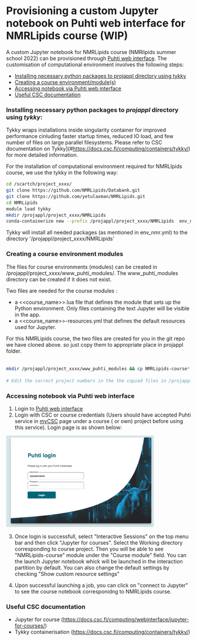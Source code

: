 # Provisioning  a custom Jupyter notebook on Puhti web interface for NMRLipids course (WIP)

A custom Jupyter notebook for NMRLipids course (NMRlipids summer school 2022) can be provisioned through [Puhti web interface](https://www.puhti.csc.fi). The customisation of computational environment involves the following steps:

- [Installing necessary python packages to projappl directory using tykky](#installing-necessary-python-packages-to-projappl-directory-using-tykky)
- [Creating a course environment/module(s)](#creating-a-course-environment-modules)
- [Accessing notebook via Puhti web interface](#accessing-notebook-via-puhti-web-interface)
- [Useful CSC documentation](useful-CSC-documentation)

### Installing necessary python packages to *projappl* directory using *tykky*:

Tykky wraps installations inside singularity container for improved performance cinluding faster startup times, reduced IO load, and  few number of files on large parallel filesystems. Please refer to CSC documentation on Tykky](#https://docs.csc.fi/computing/containers/tykky/) for more detailed information.

For the installation of computational environment required for NMRLIpids course, we use the tykky in the following way:

```bash
cd /scartch/project_xxxx/
git clone https://github.com/NMRLipids/Databank.git
git clone https://github.com/yetulaxman/NMRLipids.git
cd NMRLipids 
module load tykky
mkdir /projappl/project_xxxx/NMRLipids
conda-containerize new --prefix /projappl/project_xxxx/NMRLipids  env_nmr.yml 

```
Tykky will install all needed packages (as mentioned in env_nmr.yml) to the directory '/projappl/project_xxxx/NMRLipids'

### Creating a course environment modules

The files for course environments (modules) can be created in /projappl/project_xxxx/www_puhti_modules/. The www_puhti_modules directory can be created if it does not exist.

Two files are needed for the course modules :
   - a <<course_name>>.lua file that defines the module that sets up the Python environment. Only files containing the text Jupyter will be visible in the app.
   - a <<course_name>>-resources.yml that defines the default resources used for Jupyter.
  
For this NMRLipids course, the two files are created for you in the git repo we have cloned above. so just copy them to appropriate place in projappl folder.

```bash

mkdir /projappl/project_xxxx/www_puhti_modules && cp NMRLipids-course* /projappl/project_xxxx/www_puhti_modules

# Edit the correct project numbers in the the copied files in /projappl/project_xxxx/www_puhti_modules

```
  
    
### Accessing notebook via Puhti web interface

1. Login to [Puhti web interface](https://www.puhti.csc.fi/public/login.html)
2. Login with CSC or course credentials (Users should have accepted Puhti service in [myCSC](https://my.csc.fi/welcome) page under a course ( or own) project before using this service). Login page is as shown below:

<img src="./Puhti_login.png" width="80%">

3. Once login is successfull, select "Interactive Sessions" on the top menu bar and then click "Jupyter for courses".  Select the Working directory corresponding to course project. Then you will be able to see "NMRLipids-course" module under the "Course module" field. You can the launch Jupyter notebook whick will be launched in the interaction partition by default. You can also change the default settings by checking "Show custom resource settings"

4. Upon successful launching a job, you can click on "connect to Jupyter" to see the course notebook corresponidng to NMRLipids course.


###  Useful CSC documentation

- Jupyter for course (https://docs.csc.fi/computing/webinterface/jupyter-for-courses/)
- Tykky containerisation (https://docs.csc.fi/computing/containers/tykky/)



